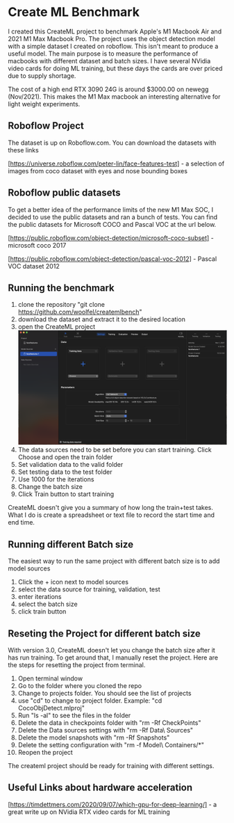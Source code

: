 # Create ML Benchmark

I created this CreateML project to benchmark Apple's M1 Macbook Air and 2021 M1 Max Macbook Pro. The project uses the object detection model with a simple dataset I created on roboflow. This isn't meant to produce a useful model. The main purpose is to measure the performance of macbooks with different dataset and batch sizes. I have several NVidia video cards for doing ML training, but these days the cards are over priced due to supply shortage.

The cost of a high end RTX 3090 24G is around $3000.00 on newegg (Nov/2021). This makes the M1 Max macbook an interesting alternative for light weight experiments.

## Roboflow Project

The dataset is up on Roboflow.com. You can download the datasets with these links

[https://universe.roboflow.com/peter-lin/face-features-test] - a selection of images from coco dataset with eyes and nose bounding boxes

## Roboflow public datasets

To get a better idea of the performance limits of the new M1 Max SOC, I decided to use the public datasets and ran a bunch of tests. You can find the public datasets for Microsoft COCO and Pascal VOC at the url below.

[https://public.roboflow.com/object-detection/microsoft-coco-subset] - microsoft coco 2017

[https://public.roboflow.com/object-detection/pascal-voc-2012] - Pascal VOC dataset 2012

## Running the benchmark

1. clone the repository "git clone https://github.com/woolfel/createmlbench"
2. download the dataset and extract it to the desired location
3. open the CreateML project ![createml project](./images/createml-open-project.png)
4. The data sources need to be set before you can start training. Click Choose and open the train folder
5. Set validation data to the valid folder
6. Set testing data to the test folder
7. Use 1000 for the iterations
8. Change the batch size
9. Click Train button to start training

CreateML doesn't give you a summary of how long the train+test takes. What I do is create a spreadsheet or text file to record the start time and end time.

## Running different Batch size

The easiest way to run the same project with different batch size is to add model sources

1. Click the + icon next to model sources
2. select the data source for training, validation, test
3. enter iterations
4. select the batch size
5. click train button

## Reseting the Project for different batch size

With version 3.0, CreateML doesn't let you change the batch size after it has run training. To get around that, I manually reset the project. Here are the steps for resetting the project from terminal.

1. Open terminal window
2. Go to the folder where you cloned the repo
3. Change to projects folder. You should see the list of projects
4. use "cd" to change to project folder. Example: "cd CocoObjDetect.mlproj"
5. Run "ls -al" to see the files in the folder
6. Delete the data in checkpoints folder with "rm -Rf CheckPoints"
7. Delete the Data sources settings with "rm -Rf Data\ Sources"
8. Delete the model snapshots with "rm -Rf Snapshots"
9. Delete the setting configuration with "rm -f Model\ Containers/*"
10. Reopen the project

The createml project should be ready for training with different settings.

## Useful Links about hardware acceleration
[https://timdettmers.com/2020/09/07/which-gpu-for-deep-learning/] - a great write up on NVidia RTX video cards for ML training
